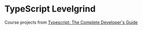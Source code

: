 # TypeScript Levelgrind

Course projects from [Typescript: The Complete Developer's Guide](https://www.udemy.com/course/typescript-the-complete-developers-guide/)
